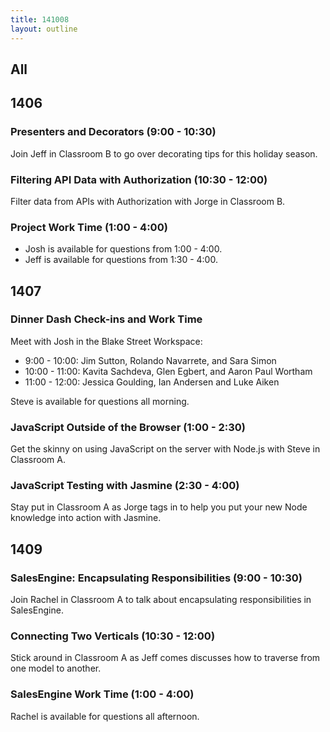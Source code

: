 ```yaml
---
title: 141008
layout: outline
---
```


## All

## 1406

### Presenters and Decorators (9:00 - 10:30)

Join Jeff in Classroom B to go over decorating tips for this holiday season.

### Filtering API Data with Authorization (10:30 - 12:00)

Filter data from APIs with Authorization with Jorge in Classroom B.

### Project Work Time (1:00 - 4:00)

* Josh is available for questions from 1:00 - 4:00.
* Jeff is available for questions from 1:30 - 4:00.

## 1407

### Dinner Dash Check-ins and Work Time

Meet with Josh in the Blake Street Workspace:

* 9:00 - 10:00: Jim Sutton, Rolando Navarrete, and Sara Simon
* 10:00 - 11:00: Kavita Sachdeva, Glen Egbert, and Aaron Paul Wortham
* 11:00 - 12:00: Jessica Goulding, Ian Andersen and Luke Aiken

Steve is available for questions all morning.

### JavaScript Outside of the Browser (1:00 - 2:30)

Get the skinny on using JavaScript on the server with Node.js with Steve in Classroom A.

### JavaScript Testing with Jasmine (2:30 - 4:00)

Stay put in Classroom A as Jorge tags in to help you put your new Node knowledge into action with Jasmine.

## 1409

### SalesEngine: Encapsulating Responsibilities (9:00 - 10:30)

Join Rachel in Classroom A to talk about encapsulating responsibilities in SalesEngine.

### Connecting Two Verticals (10:30 - 12:00)

Stick around in Classroom A as Jeff comes discusses how to traverse from one model to another.

### SalesEngine Work Time (1:00 - 4:00)

Rachel is available for questions all afternoon.